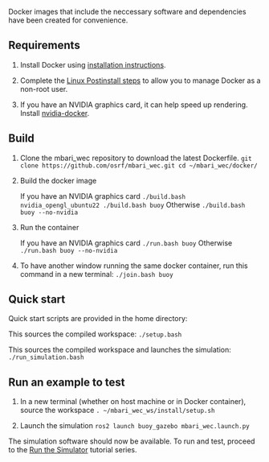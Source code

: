 Docker images that include the neccessary software and dependencies have been created for convenience. 

## Requirements

1. Install Docker using [installation instructions](https://docs.docker.com/engine/install/ubuntu/).

1. Complete the [Linux Postinstall steps](https://docs.docker.com/engine/install/linux-postinstall/) to allow you to manage Docker as a non-root user.

1. If you have an NVIDIA graphics card, it can help speed up rendering. Install [nvidia-docker](https://docs.nvidia.com/datacenter/cloud-native/container-toolkit/install-guide.html#docker).

## Build

1. Clone the mbari_wec repository to download the latest Dockerfile.
        ```
        git clone https://github.com/osrf/mbari_wec.git
        cd ~/mbari_wec/docker/
        ```

1. Build the docker image

    If you have an NVIDIA graphics card
        ```
        ./build.bash nvidia_opengl_ubuntu22
        ./build.bash buoy
        ```
    Otherwise
        ```
        ./build.bash buoy --no-nvidia
        ```

1. Run the container

    If you have an NVIDIA graphics card
        ```
        ./run.bash buoy
        ```
    Otherwise
        ```
        ./run.bash buoy --no-nvidia
        ```

1. To have another window running the same docker container, run this command in a new terminal:
        ```
        ./join.bash buoy
        ```

## Quick start

Quick start scripts are provided in the home directory:

This sources the compiled workspace:
    ```
    ./setup.bash
    ```

This sources the compiled workspace and launches the simulation:
    ```
    ./run_simulation.bash
    ```

## Run an example to test

1. In a new terminal (whether on host machine or in Docker container), source the workspace
        ```
        . ~/mbari_wec_ws/install/setup.sh
        ```

1. Launch the simulation
        ```
        ros2 launch buoy_gazebo mbari_wec.launch.py
        ```

The simulation software should now be available.  To run and test, proceed to the [Run the Simulator](../../../tutorials/#running-the-simulator) tutorial series. 
